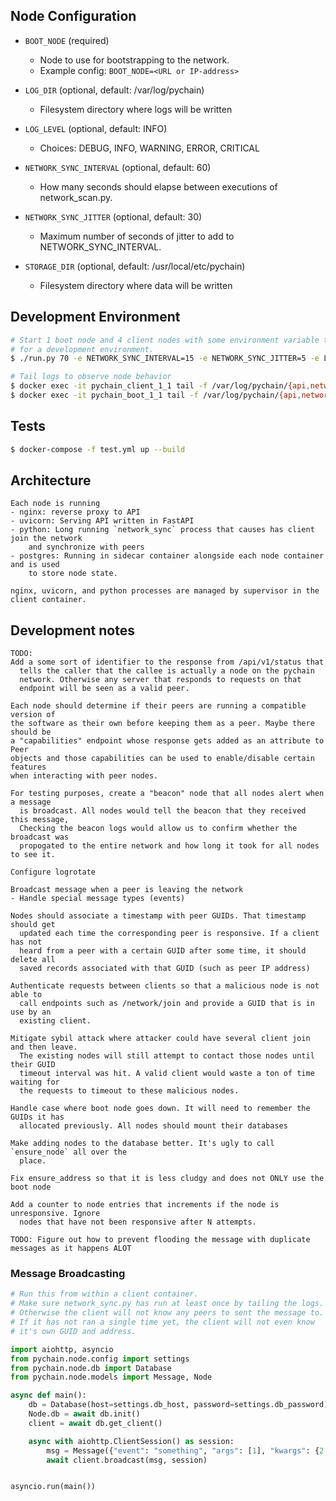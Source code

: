 ## Node Configuration
* `BOOT_NODE` (required)
  * Node to use for bootstrapping to the network.
  * Example config: `BOOT_NODE=<URL or IP-address>`

* `LOG_DIR` (optional, default: /var/log/pychain)
  * Filesystem directory where logs will be written

* `LOG_LEVEL` (optional, default: INFO)
  * Choices: DEBUG, INFO, WARNING, ERROR, CRITICAL

* `NETWORK_SYNC_INTERVAL` (optional, default: 60)
  * How many seconds should elapse between executions of network_scan.py.

* `NETWORK_SYNC_JITTER` (optional, default: 30)
  * Maximum number of seconds of jitter to add to NETWORK_SYNC_INTERVAL.

* `STORAGE_DIR` (optional, default: /usr/local/etc/pychain)
  * Filesystem directory where data will be written

## Development Environment
```bash
# Start 1 boot node and 4 client nodes with some environment variable tweaks suitable
# for a development environment.
$ ./run.py 70 -e NETWORK_SYNC_INTERVAL=15 -e NETWORK_SYNC_JITTER=5 -e LOG_LEVEL=DEBUG

# Tail logs to observe node behavior
$ docker exec -it pychain_client_1_1 tail -f /var/log/pychain/{api,network_sync}.log
$ docker exec -it pychain_boot_1_1 tail -f /var/log/pychain/{api,network_sync}.log
```

## Tests
```bash
$ docker-compose -f test.yml up --build
```

## Architecture
```
Each node is running
- nginx: reverse proxy to API
- uvicorn: Serving API written in FastAPI
- python: Long running `network_sync` process that causes has client join the network
    and synchronize with peers
- postgres: Running in sidecar container alongside each node container and is used
    to store node state.

nginx, uvicorn, and python processes are managed by supervisor in the client container.
```

## Development notes
```
TODO:
Add a some sort of identifier to the response from /api/v1/status that
  tells the caller that the callee is actually a node on the pychain
  network. Otherwise any server that responds to requests on that
  endpoint will be seen as a valid peer.

Each node should determine if their peers are running a compatible version of
the software as their own before keeping them as a peer. Maybe there should be
a "capabilities" endpoint whose response gets added as an attribute to Peer
objects and those capabilities can be used to enable/disable certain features
when interacting with peer nodes.

For testing purposes, create a "beacon" node that all nodes alert when a message
  is broadcast. All nodes would tell the beacon that they received this message,
  Checking the beacon logs would allow us to confirm whether the broadcast was
  propogated to the entire network and how long it took for all nodes to see it.

Configure logrotate

Broadcast message when a peer is leaving the network
- Handle special message types (events)

Nodes should associate a timestamp with peer GUIDs. That timestamp should get
  updated each time the corresponding peer is responsive. If a client has not
  heard from a peer with a certain GUID after some time, it should delete all
  saved records associated with that GUID (such as peer IP address)

Authenticate requests between clients so that a malicious node is not able to
  call endpoints such as /network/join and provide a GUID that is in use by an
  existing client.

Mitigate sybil attack where attacker could have several client join and then leave.
  The existing nodes will still attempt to contact those nodes until their GUID
  timeout interval was hit. A valid client would waste a ton of time waiting for
  the requests to timeout to these malicious nodes.

Handle case where boot node goes down. It will need to remember the GUIDs it has
  allocated previously. All nodes should mount their databases

Make adding nodes to the database better. It's ugly to call `ensure_node` all over the
  place.

Fix ensure_address so that it is less cludgy and does not ONLY use the boot node

Add a counter to node entries that increments if the node is unresponsive. Ignore
  nodes that have not been responsive after N attempts.

TODO: Figure out how to prevent flooding the message with duplicate messages as it happens ALOT
```

### Message Broadcasting
```python
# Run this from within a client container.
# Make sure network_sync.py has run at least once by tailing the logs.
# Otherwise the client will not know any peers to sent the message to.
# If it has not ran a single time yet, the client will not even know
# it's own GUID and address.

import aiohttp, asyncio
from pychain.node.config import settings
from pychain.node.db import Database
from pychain.node.models import Message, Node

async def main():
    db = Database(host=settings.db_host, password=settings.db_password)
    Node.db = await db.init()
    client = await db.get_client()

    async with aiohttp.ClientSession() as session:
        msg = Message({"event": "something", "args": [1], "kwargs": {2: 3}})
        await client.broadcast(msg, session)


asyncio.run(main())
```
